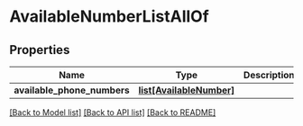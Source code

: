 # AvailableNumberListAllOf

## Properties

Name | Type | Description | Notes
------------ | ------------- | ------------- | -------------
**available_phone_numbers** | [**list[AvailableNumber]**](AvailableNumber.md) |  | [optional] 

[[Back to Model list]](../README.md#documentation-for-models) [[Back to API list]](../README.md#documentation-for-api-endpoints) [[Back to README]](../README.md)


